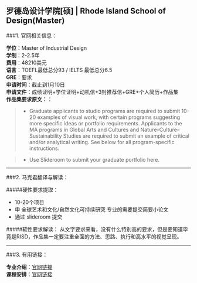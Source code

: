 ## 罗德岛设计学院[硕] | Rhode Island School of Design(Master)

###1. 官网相关信息：

**学位**：Master of Industrial Design  
**学制**：2-2.5年  
**费用**：48210美元  
**语言**：TOEFL最低总分93 / IELTS 最低总分6.5  
**GRE**：要求    
**申请时间**：截止到1月10日  
**申请文件**：成绩证明+学位证明+动机信+3封推荐信+GRE+个人简历+作品集  
**作品集要求原文：**：    

>- Graduate applicants to studio programs are required to submit 10–20 examples of visual work, with certain programs suggesting more specific ideas or portfolio requirements. Applicants to the MA programs in Global Arts and Cultures and Nature–Culture–Sustainability Studies are required to submit an example of critical and/or analytical writing. See below for all program-specific instructions.
   
>- Use Slideroom to submit your graduate portfolio here.



---


###2. 马克君翻译与解读：

#####硬性要求提取：
- 10-20个项目
- 申 全球艺术和文化/自然文化可持续研究 专业的需要提交简要小论文
- 通过 slideroom 提交
  
#####软性要求解读：
从文字要求来看，没有什么特别高的要求，但是要知道毕竟是RISD，作品集一定要注重全面的方法、思路、执行和高水平的视觉呈现。


--- 


###3. 有用链接：
    
**专业介绍**：[官网链接](https://www.risd.edu/academics/industrial-design/)  
**课程安排**：[官网链接](https://www.risd.edu/academics/industrial-design/courses/)



